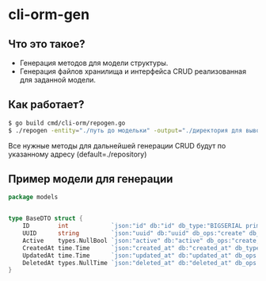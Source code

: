 # cli-orm-gen

## Что это такое?

- Генерация методов для модели структуры.
- Генерация файлов хранилища и интерфейса CRUD реализованная для заданной модели.

## Как работает?
```bash
$ go build cmd/cli-orm/repogen.go
$ ./repogen -entity="./путь до модельки" -output="./директория для вывода"
```
Все нужные методы для дальнейшей генерации CRUD будут по указанному адресу (default=./repository)

## Пример модели для генерации

```go
package models


type BaseDTO struct {
	ID        int            `json:"id" db:"id" db_type:"BIGSERIAL primary key" db_default:"not null" db_ops:"id" mapper:"id"`
	UUID      string         `json:"uuid" db:"uuid" db_ops:"create" db_type:"char(36)" db_default:"not null" db_index:"index,unique" mapper:"uuid"`
	Active    types.NullBool `json:"active" db:"active" db_ops:"create,update" db_type:"boolean" db_default:"null" mapper:"active"`
	CreatedAt time.Time      `json:"created_at" db:"created_at" db_type:"timestamp" db_default:"default (now()) not null" db_index:"index" db_ops:"created_at" mapper:"created_at"`
	UpdatedAt time.Time      `json:"updated_at" db:"updated_at" db_ops:"update" db_type:"timestamp" db_default:"default (now()) not null" db_index:"index" mapper:"updated_at"`
	DeletedAt types.NullTime `json:"deleted_at" db:"deleted_at" db_ops:"update" db_type:"timestamp" db_default:"default null" db_index:"index" db_ops:"deleted_at" mapper:"deleted_at"`
}

```
